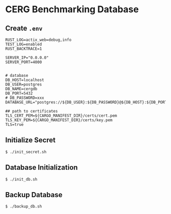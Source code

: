 # CERG Benchmarking Database

## Create `.env`

```
RUST_LOG=actix_web=debug,info
TEST_LOG=enabled
RUST_BACKTRACE=1

SERVER_IP="0.0.0.0"
SERVER_PORT=4000


# database
DB_HOST=localhost
DB_USER=postgres
DB_NAME=cergdb
DB_PORT=5432
# DB_PASSWORD=xxx
DATABASE_URL="postgres://${DB_USER}:${DB_PASSWORD}@${DB_HOST}:${DB_PORT}/${DB_NAME}"

## path to certificates
TLS_CERT_PEM=${CARGO_MANIFEST_DIR}/certs/cert.pem
TLS_KEY_PEM=${CARGO_MANIFEST_DIR}/certs/key.pem
TLS=true
```

## Initialize Secret

```
$ ./init_secret.sh
```

## Database Initialization

```
$ ./init_db.sh
```

## Backup Database
```
$ ./backup_db.sh
```

